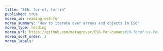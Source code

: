 ```yaml
---
title: "ES6: for-of, for-in"
published: true
morea_id: reading-es6-for
morea_summary: "How to iterate over arrays and objects in ES6"
morea_type: reading
morea_url: https://github.com/metagrover/ES6-for-humans#10-forof-vs-forin 
morea_sort_order: 2
morea_labels:
---
```

